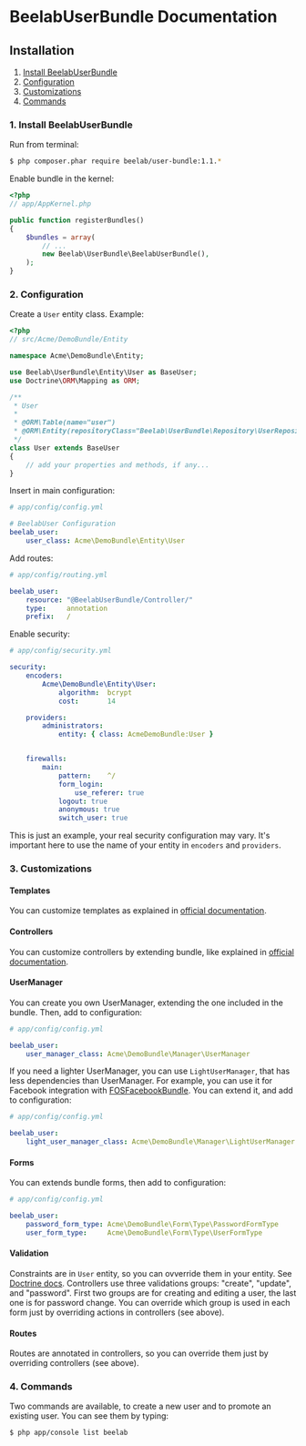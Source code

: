 BeelabUserBundle Documentation
==============================

## Installation

1. [Install BeelabUserBundle](#1-install-beelabuserbundle)
2. [Configuration](#3-configuration)
3. [Customizations](#4-customizations)
4. [Commands](#5-commands)

### 1. Install BeelabUserBundle

Run from terminal:

```bash
$ php composer.phar require beelab/user-bundle:1.1.*
```

Enable bundle in the kernel:

```php
<?php
// app/AppKernel.php

public function registerBundles()
{
    $bundles = array(
        // ...
        new Beelab\UserBundle\BeelabUserBundle(),
    );
}
```

### 2. Configuration

Create a ``User`` entity class.
Example:

```php
<?php
// src/Acme/DemoBundle/Entity

namespace Acme\DemoBundle\Entity;

use Beelab\UserBundle\Entity\User as BaseUser;
use Doctrine\ORM\Mapping as ORM;

/**
 * User
 *
 * @ORM\Table(name="user")
 * @ORM\Entity(repositoryClass="Beelab\UserBundle\Repository\UserRepository")
 */
class User extends BaseUser
{
    // add your properties and methods, if any...
}
```

Insert in main configuration:

```yaml
# app/config/config.yml

# BeelabUser Configuration
beelab_user:
    user_class: Acme\DemoBundle\Entity\User
```

Add routes:

```yaml
# app/config/routing.yml

beelab_user:
    resource: "@BeelabUserBundle/Controller/"
    type:     annotation
    prefix:   /
```

Enable security:

```yaml
# app/config/security.yml

security:
    encoders:
        Acme\DemoBundle\Entity\User:
            algorithm:  bcrypt
            cost:       14

    providers:
        administrators:
            entity: { class: AcmeDemoBundle:User }


    firewalls:
        main:
            pattern:    ^/
            form_login:
                use_referer: true
            logout: true
            anonymous: true
            switch_user: true
```

This is just an example, your real security configuration may vary.
It's important here to use the name of your entity in ``encoders`` and ``providers``.

### 3. Customizations

#### Templates

You can customize templates as explained in
[official documentation](http://symfony.com/doc/current/book/templating.html#overriding-bundle-templates).

#### Controllers

You can customize controllers by extending bundle, like explained in
[official documentation](http://symfony.com/doc/current/cookbook/bundles/inheritance.html#overriding-controllers).

#### UserManager

You can create you own UserManager, extending the one included in the bundle.
Then, add to configuration:

```yaml
# app/config/config.yml

beelab_user:
    user_manager_class: Acme\DemoBundle\Manager\UserManager
```

If you need a lighter UserManager, you can use ``LightUserManager``, that has less
dependencies than UserManager. For example, you can use it for Facebook integration with
[FOSFacebookBundle](https://github.com/FriendsOfSymfony/FOSFacebookBundle).
You can extend it, and add to configuration:

```yaml
# app/config/config.yml

beelab_user:
    light_user_manager_class: Acme\DemoBundle\Manager\LightUserManager
```

#### Forms

You can extends bundle forms, then add to configuration:

```yaml
# app/config/config.yml

beelab_user:
    password_form_type: Acme\DemoBundle\Form\Type\PasswordFormType
    user_form_type:     Acme\DemoBundle\Form\Type\UserFormType

```

#### Validation

Constraints are in ``User`` entity, so you can ovverride them in your entity.
See [Doctrine docs](http://docs.doctrine-project.org/en/latest/tutorials/override-field-association-mappings-in-subclasses.html).
Controllers use three validations groups: "create", "update", and "password".
First two groups are for creating and editing a user, the last one is for password change.
You can override which group is used in each form just by overriding actions in controllers (see above).

#### Routes

Routes are annotated in controllers, so you can override them just by overriding controllers (see above).

### 4. Commands

Two commands are available, to create a new user and to promote an existing user.
You can see them by typing:

```bash
$ php app/console list beelab
```
